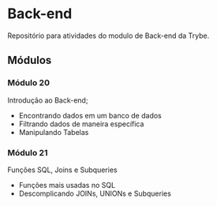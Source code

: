 # Back-end    
Repositório para atividades do modulo de Back-end da Trybe.
## Módulos 

### Módulo 20
Introdução ao Back-end;
* Encontrando dados em um banco de dados
* Filtrando dados de maneira específica  
* Manipulando Tabelas

### Módulo 21
Funções SQL, Joins e Subqueries
* Funções mais usadas no SQL
* Descomplicando JOINs, UNIONs e Subqueries
